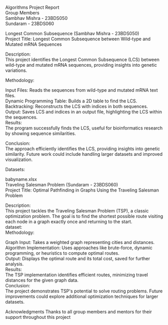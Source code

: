 Algorithms Project Report<br>
Group Members<br>
Sambhav Mishra - 23BDS050<br>
Sundaram - 23BDS060<br>

Longest Common Subsequence (Sambhav Mishra - 23BDS050)<br>
Project Title: Longest Common Subsequence between Wild-type and Mutated mRNA Sequences<br>

Description:<br>
This project identifies the Longest Common Subsequence (LCS) between wild-type and mutated mRNA sequences, providing insights into genetic variations.<br>

Methodology:<br>

Input Files: Reads the sequences from wild-type and mutated mRNA text files.<br>
Dynamic Programming Table: Builds a 2D table to find the LCS.<br>
Backtracking: Reconstructs the LCS with indices in both sequences.<br>
Output: Saves LCS and indices in an output file, highlighting the LCS within the sequences.<br>
Results:<br>
The program successfully finds the LCS, useful for bioinformatics research by showing sequence similarities.<br>

Conclusion:<br>
The approach efficiently identifies the LCS, providing insights into genetic similarity. Future work could include handling larger datasets and improved visualization.<br>

Datasets:<br>

babyname.xlsx<br>
Traveling Salesman Problem (Sundaram - 23BDS060)<br>
Project Title: Optimal Pathfinding in Graphs Using the Traveling Salesman Problem<br>

Description:<br>
This project tackles the Traveling Salesman Problem (TSP), a classic optimization problem. The goal is to find the shortest possible route visiting each node in a graph exactly once and returning to the start.<br>
dataset:<br>
Methodology:<br>

Graph Input: Takes a weighted graph representing cities and distances.<br>
Algorithm Implementation: Uses approaches like brute-force, dynamic programming, or heuristics to compute optimal routes.<br>
Output: Displays the optimal route and its total cost, saved for further analysis.<br>
Results:<br>
The TSP implementation identifies efficient routes, minimizing travel distances for the given graph data.
<br>
Conclusion:<br>
The project demonstrates TSP's potential to solve routing problems. Future improvements could explore additional optimization techniques for larger datasets.<br>


Acknowledgments
Thanks to all group members and mentors for their support throughout this project
